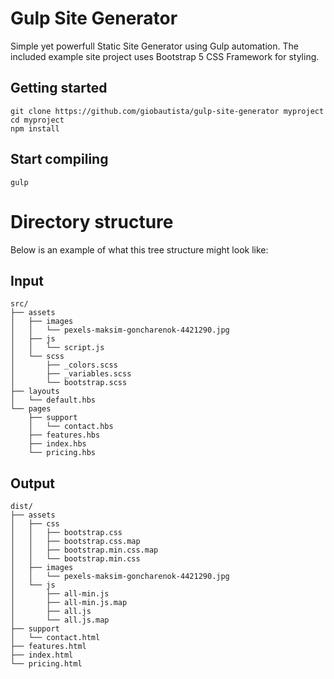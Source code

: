 # Gulp Site Generator
Simple yet powerfull Static Site Generator using Gulp automation. The included example site project uses Bootstrap 5 CSS Framework for styling.

## Getting started
```
git clone https://github.com/giobautista/gulp-site-generator myproject
cd myproject
npm install
```

## Start compiling
```
gulp
```

# Directory structure
Below is an example of what this tree structure might look like:

## Input
```
src/
├── assets
│   ├── images
│   │   └── pexels-maksim-goncharenok-4421290.jpg
│   ├── js
│   │   └── script.js
│   └── scss
│       ├── _colors.scss
│       ├── _variables.scss
│       └── bootstrap.scss
├── layouts
│   └── default.hbs
└── pages
    ├── support
    │   └── contact.hbs
    ├── features.hbs
    ├── index.hbs
    └── pricing.hbs
```

## Output
```
dist/
├── assets
│   ├── css
│   │   ├── bootstrap.css
│   │   ├── bootstrap.css.map
│   │   ├── bootstrap.min.css.map
│   │   └── bootstrap.min.css
│   ├── images
│   │   └── pexels-maksim-goncharenok-4421290.jpg
│   └── js
│       ├── all-min.js
│       ├── all-min.js.map
│       ├── all.js
│       └── all.js.map
├── support
│   └── contact.html
├── features.html
├── index.html
└── pricing.html
```
